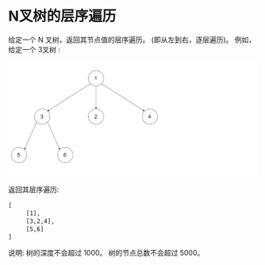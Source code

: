 # N叉树的层序遍历

给定一个 N 叉树，返回其节点值的层序遍历。 (即从左到右，逐层遍历)。
例如，给定一个 3叉树 :

![](img/1.png)

返回其层序遍历:
```
[
     [1],
     [3,2,4],
     [5,6]
]
```
说明:
树的深度不会超过 1000。
树的节点总数不会超过 5000。